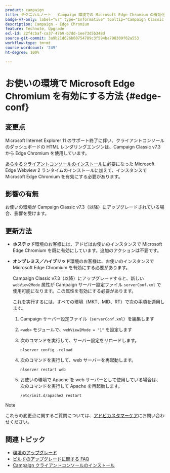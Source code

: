 ```yaml
---
product: campaign
title: テクニカルノート - Campaign 環境での Microsoft Edge Chromium の有効化
badge-v7-only: label="v7" type="Informative" tooltip="Campaign Classic v7 にのみ適用されます"
description: Campaign - Edge Chromium
feature: Technote, Upgrade
exl-id: 22f4cbaf-ca37-47b9-b7dd-1ee73d5b348d
source-git-commit: 3a9b21d626b60754789c3f594ba798309f62a553
workflow-type: tm+mt
source-wordcount: '249'
ht-degree: 100%

---
```


# お使いの環境で Microsoft Edge Chromium を有効にする方法 {#edge-conf}




## 変更点

Microsoft Internet Explorer 11 のサポート終了に伴い、クライアントコンソールのダッシュボードの HTML レンダリングエンジンは、Campaign Classic v7.3 から Edge Chromium を使用しています。

[あらゆるクライアントコンソールのインストールに必要](../../installation/using/installing-the-client-console.md#webview)になった Microsoft Edge Webview 2 ランタイムのインストールに加えて、インスタンスで Microsoft Edge Chromium を有効にする必要があります。

## 影響の有無

お使いの環境が Campaign Classic v7.3（以降）にアップグレードされている場合、影響を受けます。

## 更新方法

* **ホステッド**&#x200B;環境のお客様には、アドビはお使いのインスタンスで Microsoft Edge Chromium を既に有効にしています。追加のアクションは不要です。

* **オンプレミス／ハイブリッド**&#x200B;環境のお客様は、お使いのインスタンスで Microsoft Edge Chromium を有効にする必要があります。

  Campaign Classic v7.3（以降）にアップグレードすると、新しい `webView2Mode` 属性が Campaign サーバー設定ファイル `serverConf.xml` で使用可能になります。この属性を有効にする必要があります。

  これを実行するには、すべての環境（MKT、MID、RT）で次の手順を適用します。

   1. Campaign サーバー設定ファイル（`serverConf.xml`）を編集します
   1. `<web>` モジュールで、`webView2Mode = "1"` を設定します
   1. 次のコマンドを実行して、サーバー設定をリロードします。

      ```
      nlserver config -reload
      ```

   1. 次のコマンドを実行して、web サーバーを再起動します。

      ```
      nlserver restart web
      ```

   1. お使いの環境で Apache を web サーバーとして使用している場合は、次のコマンドを実行して Apache を再起動します。

      ```
      /etc/init.d/apache2 restart
      ```


>[!NOTE]
>
>これらの変更点に関するご質問については、[アドビカスタマーケア](https://helpx.adobe.com/jp/enterprise/admin-guide.html/enterprise/using/support-for-experience-cloud.ug.html)にお問い合わせください。
>

## 関連トピック

* [環境のアップグレード](../../production/using/build-upgrade.md)
* [ビルドのアップグレードに関する FAQ](../../platform/using/faq-build-upgrade.md)
* [Campaign クライアントコンソールのインストール](../../installation/using/installing-the-client-console.md)
